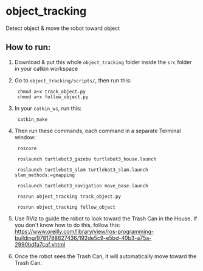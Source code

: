 # object_tracking
Detect object &amp; move the robot toward object

## How to run:

1. Download & put this whole `object_tracking` folder inside the `src` folder in your catkin workspace

2. Go to `object_tracking/scripts/`, then run this:

        chmod a+x track_object.py
        chmod a+x follow_object.py

2. In your `catkin_ws`, run this:

        catkin_make

3. Then run these commands, each command in a separate Terminal window:

        roscore
    
        roslaunch turtlebot3_gazebo turtlebot3_house.launch
    
        roslaunch turtlebot3_slam turtlebot3_slam.launch slam_methods:=gmapping
    
        roslaunch turtlebot3_navigation move_base.launch
    
        rosrun object_tracking track_object.py
    
        rosrun object_tracking follow_object
    
4. Use RViz to guide the robot to look toward the Trash Can in the House. If you don't know how to do this, follow this: https://www.oreilly.com/library/view/ros-programming-building/9781788627436/192de5c9-e5bd-40b3-a75a-2990bdfa7caf.xhtml

5. Once the robot sees the Trash Can, it will automatically move toward the Trash Can.
    
